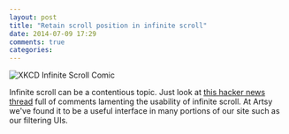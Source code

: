 ```yaml
---
layout: post
title: "Retain scroll position in infinite scroll"
date: 2014-07-09 17:29
comments: true
categories: 
---
```


<!---
References:
https://news.ycombinator.com/item?id=7314965
http://www.slideshare.net/danmckinley/design-for-continuous-experimentation
http://blog.codinghorror.com/the-end-of-pagination/
http://eviltrout.com/2013/02/16/infinite-scrolling-that-works.html

XKCD image

Contentious problem that has caused people to abandon infinite scroll

Introduce scroll-frame

GIF in action

We use it in all of our filtering UIs

Main use case of click item to detail page > click back button confused users.

Looking toward sites like pinterest a clever little solution became clear: What if the next page opened up in a modal.
-->

![XKCD Infinite Scroll Comic](https://camo.githubusercontent.com/4b7e6aefa00b96ba2804b235aaaa811bbb893c4e/687474703a2f2f7777772e6578706c61696e786b63642e636f6d2f77696b692f696d616765732f352f35362f696e66696e6974655f7363726f6c6c696e672e706e67)

Infinite scroll can be a contentious topic. Just look at [this hacker news thread](https://news.ycombinator.com/item?id=7314965) full of comments lamenting the usability of infinite scroll. At Artsy we've found it to be a useful interface in many portions of our site such as our filtering UIs.